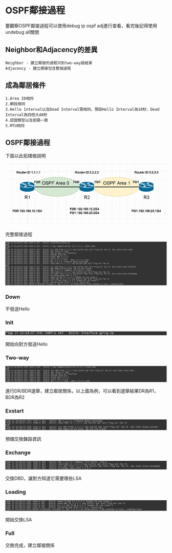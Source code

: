 # OSPF鄰接過程 #

要觀察OSPF鄰接過程可以使用debug ip ospf adj進行查看，看完後記得使用undebug all關閉

## Neighbor和Adjacency的差異 ##

	Neighbor - 建立鄰居的過程只到two-way就結束
	Adjacency - 建立鄰接包含整個過程

## 成為鄰居條件 ##

	1.Area ID相同
	2.網段相同
	3.Hello Interval以及Dead Interval需相同，預設Hello Interval為10秒，Dead Interval為四倍大40秒
	4.認證類型以及密碼一致
	5.MTU相同

## OSPF鄰接過程 ##

下面以此拓樸做說明

![Untitled](Adjacency1.png)

完整鄰接過程

![Untitled](Adjacency2.png)

### Down ###

不發送Hello 

### Init ###

![Untitled](Init.png)

開始向對方發送Hello

### Two-way ###

![Untitled](2way.png)

進行DR/BDR選舉，建立鄰居關係，以上圖為例，可以看到選舉結果DR為R1，BDR為R2

### Exstart ###

![Untitled](exstart.png)

預備交換鍊路資訊

### Exchange ###

![Untitled](exchange.png)

交換DBD，讓對方知道它需要哪些LSA

### Loading ###

![Untitled](Loading.png)

開始交換LSA

### Full ###

交換完成，建立鄰接關係